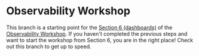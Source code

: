 # Observability Workshop

This branch is a starting point for the [Section 6 (dashboards)](https://observability-lab-cse.github.io/observability-lab-workshop/06-dashboards/) of the [Observability Workshop](https://observability-lab-cse.github.io/observability-lab-workshop/). If you haven't completed the previous steps and want to start the workshop from Section 6, you are in the right place! Check out this branch to get up to speed.
